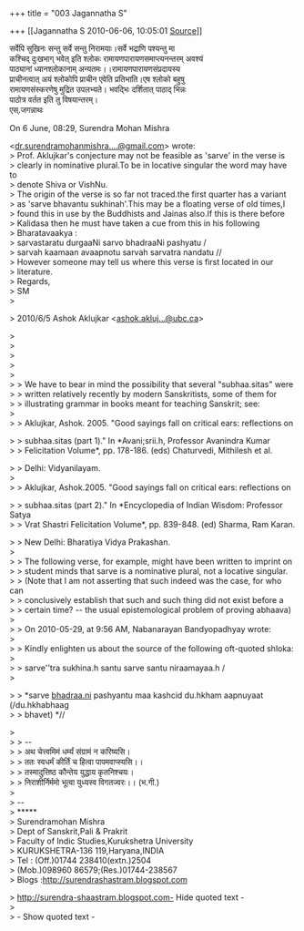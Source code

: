 +++
title = "003 Jagannatha S"

+++
[[Jagannatha S	2010-06-06, 10:05:01 [Source](https://groups.google.com/g/bvparishat/c/mTIwMgCDm6g)]]



  
सर्वेपि सुखिनः सन्तु सर्वे सन्तु निरामयाः।सर्वे भद्राणि पश्यन्तु मा  
कश्चिद् दुःखभाग् भवेत् इति श्लोकः रामायणपारायणसमाप्त्यनन्तरम् अवश्यं  
पाठ्यानां ध्यानश्लोकानाम् अन्यतमः।।रामायणपारायणसंप्रदायस्य  
प्राचीनत्वात् अयं श्लोकोपि प्राचीन एवेति प्रतिभाति।एष श्लोको बहुषु  
रामायणसंस्करणेषु मुद्रित उपलभ्यते। भवद्भिः दर्शितात् पाठाद् भिन्नः  
पाठोत्र वर्तत इति तु विषयान्तरम्।  
एस्.जगन्नाथः

On 6 June, 08:29, Surendra Mohan Mishra

  
\<[dr.surendramohanmishra....@gmail.com]()\> wrote:  
\> Prof. Aklujkar's conjecture may not be feasible as 'sarve' in the verse is  
\> clearly in nominative plural.To be in locative singular the word may have to  
\> denote Shiva or VishNu.  
\> The origin of the verse is so far not traced.the first quarter has a variant  
\> as 'sarve bhavantu sukhinah'.This may be a floating verse of old times,I  
\> found this in use by the Buddhists and Jainas also.If this is there before  
\> Kalidasa then he must have taken a cue from this in his following  
\> Bharatavaakya :  
\> sarvastaratu durgaaNi sarvo bhadraaNi pashyatu /  
\> sarvah kaamaan avaapnotu sarvah sarvatra nandatu //  
\> However someone may tell us where this verse is first located in our  
\> literature.  
\> Regards,  
\> SM  
\>  

\> 2010/6/5 Ashok Aklujkar \<[ashok.akluj...@ubc.ca]()\>

  
\>  
\>  
\>  
\>  
\>  
\> \> We have to bear in mind the possibility that several "subhaa.sitas" were  
\> \> written relatively recently by modern Sanskritists, some of them for  
\> \> illustrating grammar in books meant for teaching Sanskrit; see:  
\>  
\> \> Aklujkar, Ashok. 2005. "Good sayings fall on critical ears: reflections on  

\> \> subhaa.sitas (part 1)." In \*Avani;srii.h, Professor Avanindra Kumar  
\> \> Felicitation Volume\*, pp. 178-186. (eds) Chaturvedi, Mithilesh et al.

  
\> \> Delhi: Vidyanilayam.  
\>  
\> \> Aklujkar, Ashok.2005. "Good sayings fall on critical ears: reflections on  

\> \> subhaa.sitas (part 2)." In \*Encyclopedia of Indian Wisdom: Professor Satya  
\> \> Vrat Shastri Felicitation Volume\*, pp. 839-848. (ed) Sharma, Ram Karan.

  
\> \> New Delhi: Bharatiya Vidya Prakashan.  
\>  
\> \> The following verse, for example, might have been written to imprint on  
\> \> student minds that sarve is a nominative plural, not a locative singular.  
\> \> (Note that I am not asserting that such indeed was the case, for who can  
\> \> conclusively establish that such and such thing did not exist before a  
\> \> certain time? -- the usual epistemological problem of proving abhaava)  
\>  
\> \> On 2010-05-29, at 9:56 AM, Nabanarayan Bandyopadhyay wrote:  
\>  
\> \> Kindly enlighten us about the source of the following oft-quoted shloka:  
\>  
\> \> sarve''tra sukhina.h santu sarve santu niraamayaa.h /  
\>  

\> \> \*sarve [bhadraa.ni](http://bhadraa.ni) pashyantu maa kashcid du.hkham aapnuyaat (/du.hkhabhaag  
\> \> bhavet) \*//

  
\>  
\> \> --  
\> \> अथ चेत्त्वमिमं धर्म्यं संग्रामं न करिष्यसि।  
\> \> ततः स्वधर्मं कीर्तिं च हित्वा पापमवाप्स्यसि।।  
\> \> तस्मादुत्तिष्ठ कौन्तेय युद्धाय कृतनिश्चयः।  
\> \> निराशीर्निर्ममो भूत्वा युध्यस्व विगतज्वरः।। (भ.गी.)  
\>  
\> --  
\> \*\*\*\*\*  
\> Surendramohan Mishra  
\> Dept of Sanskrit,Pali & Prakrit  
\> Faculty of Indic Studies,Kurukshetra University  
\> KURUKSHETRA-136 119,Haryana,INDIA  
\> Tel : (Off.)01744 238410(extn.)2504  
\> (Mob.)098960 86579;(Res.)01744-238567  
\> Blogs :<http://surendrashastram.blogspot.com>  

\>      <http://surendra-shaastram.blogspot.com-> Hide quoted text -  
\>  
\> - Show quoted text -

